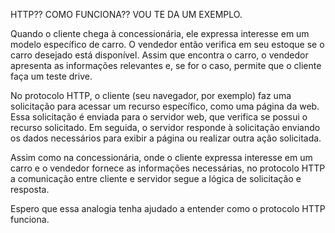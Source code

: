HTTP?? COMO FUNCIONA?? VOU TE DA UM EXEMPLO.

Quando o cliente chega à concessionária, ele expressa interesse em um modelo específico de carro. O vendedor então verifica em seu estoque se o carro desejado está disponível. Assim que encontra o carro, o vendedor apresenta as informações relevantes e, se for o caso, permite que o cliente faça um teste drive.

No protocolo HTTP, o cliente (seu navegador, por exemplo) faz uma solicitação para acessar um recurso específico, como uma página da web. Essa solicitação é enviada para o servidor web, que verifica se possui o recurso solicitado. Em seguida, o servidor responde à solicitação enviando os dados necessários para exibir a página ou realizar outra ação solicitada.

Assim como na concessionária, onde o cliente expressa interesse em um carro e o vendedor fornece as informações necessárias, no protocolo HTTP a comunicação entre cliente e servidor segue a lógica de solicitação e resposta.

Espero que essa analogia tenha ajudado a entender como o protocolo HTTP funciona.